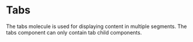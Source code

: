 # Tabs

The tabs molecule is used for displaying content in multiple segments. The tabs component can only contain tab child components.
